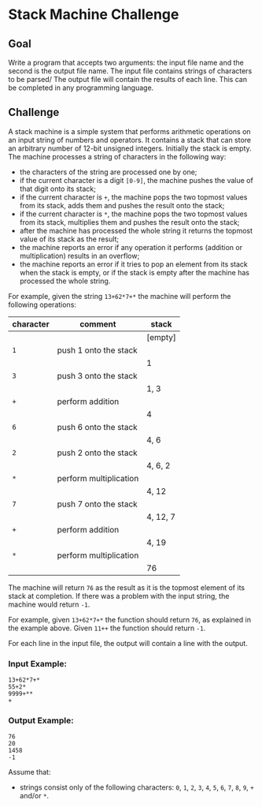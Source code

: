 # Stack Machine Challenge

## Goal

Write a program that accepts two arguments: the input file name and the second is the output file name.
The input file contains strings of characters to be parsed/ The output file will contain the results of each line.
This can be completed in any programming language.

## Challenge

A stack machine is a simple system that performs arithmetic operations on an input string of numbers and operators. It contains a stack that can store an arbitrary number of 12-bit unsigned integers. Initially the stack is empty. The machine processes a string of characters in the following way:

- the characters of the string are processed one by one;
- if the current character is a digit `[0-9]`, the machine pushes the value of that digit onto its stack;
- if the current character is `+`, the machine pops the two topmost values from its stack, adds them and pushes the result onto the stack;
- if the current character is `*`, the machine pops the two topmost values from its stack, multiplies them and pushes the result onto the stack;
- after the machine has processed the whole string it returns the topmost value of its stack as the result;
- the machine reports an error if any operation it performs (addition or multiplication) results in an overflow;
- the machine reports an error if it tries to pop an element from its stack when the stack is empty, or if the stack is empty after the machine has processed the whole string.

For example, given the string `13+62*7+*` the machine will perform the following operations:

character 	| comment                | stack
 -----------|------------------------|----------
            |                        | [empty]
 `1`        | push 1 onto the stack  |
            |                        | 1
 `3`        | push 3 onto the stack  |
            |                        | 1, 3
 `+`        | perform addition       |
            |                        | 4
 `6`        | push 6 onto the stack  |
            |                        | 4, 6
 `2`        | push 2 onto the stack  |
            |                        | 4, 6, 2
 `*`        | perform multiplication |
            |                        | 4, 12
 `7`        | push 7 onto the stack  |
            |                        | 4, 12, 7
 `+`        | perform addition       |
            |                        | 4, 19
 `*`        | perform multiplication |
            |                        | 76

The machine will return `76` as the result as it is the topmost element of its stack at completion. If there was a problem with the input string, the machine would return `-1`.

For example, given `13+62*7+*` the function should return `76`, as explained in the example above. Given `11++` the function should return `-1`.

For each line in the input file, the output will contain a line with the output.

### Input Example:
```
13+62*7+*
55+2*
9999+**
+
```

### Output Example:
```
76
20
1458
-1
```


Assume that:
- strings consist only of the following characters: `0`, `1`, `2`, `3`, `4`, `5`, `6`, `7`, `8`, `9`, `+` and/or `*`.
